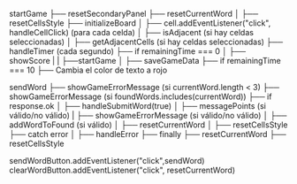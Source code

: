 startGame
├── resetSecondaryPanel <!-- borro el puntaje y las palabras encontradas de la partida anterior -->
├── resetCurrentWord <!-- borro la palabra que se va armando al seleccionar celdas  -->
│   ├── resetCellsStyle <!-- borro el estilo de las celdas seleccionadas -->
├── initializeBoard <!--  -->
│   ├── cell.addEventListener("click", handleCellClick) (para cada celda) <!--  -->
│       ├── isAdjacent (si hay celdas seleccionadas) <!-- verifica si la celda cliqueada es adyacente a la ultima celda selecionada -> Boolean -->
│       ├── getAdjacentCells (si hay celdas seleccionadas) <!-- Obtiene las celdas adyacentes de la celda cliqueada -> adjacentCells-->
├── handleTimer (cada segundo) <!--  -->
    ├── if remainingTime === 0 <!--  -->
    │   ├── showScore <!-- Modal + manejo de promesa -->
    |   |   ├──startGame <!--  -->
    │   ├── saveGameData <!-- aca se guarda la partida para la creacion de la tabla en welcomeForm.js al querer ver el ranking -->
    ├── if remainingTime === 10 <!--  -->
        ├── Cambia el color de texto a rojo <!--  -->

sendWord <!--  -->
├── showGameErrorMessage (si currentWord.length < 3) <!--  -->
├── showGameErrorMessage (si foundWords.includes(currentWord)) <!--  -->
├── if response.ok <!--  -->
│   ├── handleSubmitWord(true) <!--  -->
│       ├── messagePoints (si válido/no válido) <!--  -->
|       ├── showGameErrorMessage (si válido/no válido) <!--  -->
│       ├── addWordToFound (si válido) <!--  -->
│       ├── resetCurrentWord <!--  -->
│           ├── resetCellsStyle <!--  -->
├── catch error <!--  -->
│   ├── handleError <!-- a un modal -->
├── finally <!--  -->
    ├── resetCurrentWord <!--  -->
        ├── resetCellsStyle <!--  -->

sendWordButton.addEventListener("click",sendWord) <!--  -->
clearWordButton.addEventListener("click", resetCurrentWord) <!--  -->

